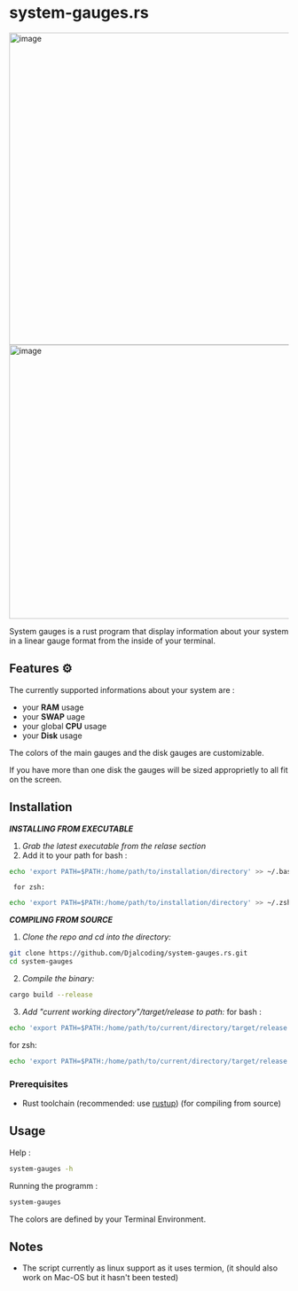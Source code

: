 # system-gauges.rs
<img width="1051" height="563" alt="image" src="https://github.com/user-attachments/assets/a8e40aa5-234e-4efc-b57e-b8a8179214f3" />
<img width="947" height="494" alt="image" src="https://github.com/user-attachments/assets/abe73394-74e0-48c3-a60d-798744a25586" />

System gauges is a rust program that display information about your system in a linear gauge format from the inside of your terminal.

## Features ⚙️
The currently supported informations about your system are : 
- your **RAM** usage
- your **SWAP** uage
- your global **CPU** usage
- your **Disk** usage

The colors of the main gauges and the disk gauges are customizable.

If you have more than one disk the gauges will be sized approprietly to all fit on the screen.

## Installation

***INSTALLING FROM EXECUTABLE***
   1. *Grab the latest executable from the relase section*
   2. Add it to your path
   for bash : 
   ```bash
   echo 'export PATH=$PATH:/home/path/to/installation/directory' >> ~/.bashrc
   ```
     for zsh:
   ```zsh 
   echo 'export PATH=$PATH:/home/path/to/installation/directory' >> ~/.zshrc
   ```
      
***COMPILING FROM SOURCE***
1. *Clone the repo and cd into the directory:*
```bash
git clone https://github.com/Djalcoding/system-gauges.rs.git
cd system-gauges
```

2. *Compile the binary:* 
```bash
cargo build --release
```
3. *Add "current working directory"/target/release to path:*
   for bash : 
```bash
echo 'export PATH=$PATH:/home/path/to/current/directory/target/release' >> ~/.bashrc
```
  for zsh:
```zsh 
echo 'export PATH=$PATH:/home/path/to/current/directory/target/release' >> ~/.zshrc
```

### Prerequisites
- Rust toolchain  (recommended: use [rustup](https://rustup.rs/)) (for compiling from source)

## Usage
Help :
```bash
system-gauges -h
```
Running the programm : 
```bash
system-gauges
```

The colors are defined by your Terminal Environment.

## Notes
- The script currently as linux support as it uses termion, (it should also work on Mac-OS but it hasn't been tested)

